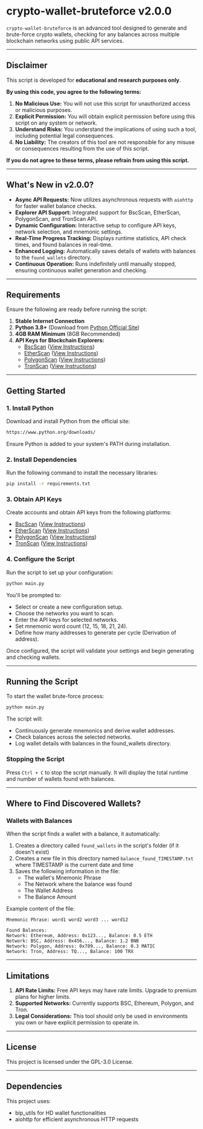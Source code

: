 # **crypto-wallet-bruteforce v2.0.0**

`crypto-wallet-bruteforce` is an advanced tool designed to generate and brute-force crypto wallets, checking for any balances across multiple blockchain networks using public API services.

---

## **Disclaimer**

This script is developed for **educational and research purposes only**.

**By using this code, you agree to the following terms:**

1. **No Malicious Use:** You will not use this script for unauthorized access or malicious purposes.
2. **Explicit Permission:** You will obtain explicit permission before using this script on any system or network.
3. **Understand Risks:** You understand the implications of using such a tool, including potential legal consequences.
4. **No Liability:** The creators of this tool are not responsible for any misuse or consequences resulting from the use of this script.

**If you do not agree to these terms, please refrain from using this script.**

---

## **What's New in v2.0.0?**

- **Async API Requests:** Now utilizes asynchronous requests with `aiohttp` for faster wallet balance checks.
- **Explorer API Support:** Integrated support for BscScan, EtherScan, PolygonScan, and TronScan API.
- **Dynamic Configuration:** Interactive setup to configure API keys, network selection, and mnemonic settings.
- **Real-Time Progress Tracking:** Displays runtime statistics, API check times, and found balances in real-time.
- **Enhanced Logging:** Automatically saves details of wallets with balances to the `found_wallets` directory.
- **Continuous Operation:** Runs indefinitely until manually stopped, ensuring continuous wallet generation and checking.

---

## **Requirements**

Ensure the following are ready before running the script:

1. **Stable Internet Connection**
2. **Python 3.8+** (Download from [Python Official Site](https://www.python.org/))
3. **4GB RAM Minimum** (8GB Recommended)
4. **API Keys for Blockchain Explorers:**
   - [BscScan](https://bscscan.com/) ([View Instructions](https://docs.bscscan.com/getting-started/viewing-api-usage-statistics))
   - [EtherScan](https://etherscan.io/) ([View Instructions](https://docs.etherscan.io/getting-started/viewing-api-usage-statistics))
   - [PolygonScan](https://polygonscan.com/) ([View Instructions](https://docs.polygonscan.com/getting-started/viewing-api-usage-statistics))
   - [TronScan](https://tronscan.org/) ([View Instructions](https://docs.tronscan.org/))

---

## **Getting Started**

### **1. Install Python**

Download and install Python from the official site:

```bash
https://www.python.org/downloads/
```

Ensure Python is added to your system's PATH during installation.

### **2. Install Dependencies**

Run the following command to install the necessary libraries:

```bash
pip install -r requirements.txt
```

### **3. Obtain API Keys**

Create accounts and obtain API keys from the following platforms:

   - [BscScan](https://bscscan.com/) ([View Instructions](https://docs.bscscan.com/getting-started/viewing-api-usage-statistics))
   - [EtherScan](https://etherscan.io/) ([View Instructions](https://docs.etherscan.io/getting-started/viewing-api-usage-statistics))
   - [PolygonScan](https://polygonscan.com/) ([View Instructions](https://docs.polygonscan.com/getting-started/viewing-api-usage-statistics))
   - [TronScan](https://tronscan.org/) ([View Instructions](https://docs.tronscan.org/))

### **4. Configure the Script**

Run the script to set up your configuration:

```bash
python main.py
```

You'll be prompted to:

- Select or create a new configuration setup.
- Choose the networks you want to scan.
- Enter the API keys for selected networks.
- Set mnemonic word count (12, 15, 18, 21, 24).
- Define how many addresses to generate per cycle (Derivation of address).

Once configured, the script will validate your settings and begin generating and checking wallets.

---

## **Running the Script**

To start the wallet brute-force process:

```bash
python main.py
```

The script will:

- Continuously generate mnemonics and derive wallet addresses.
- Check balances across the selected networks.
- Log wallet details with balances in the found_wallets directory.

### **Stopping the Script**

Press `Ctrl + C` to stop the script manually. It will display the total runtime and number of wallets found with balances.

---

## **Where to Find Discovered Wallets?**

### **Wallets with Balances**

When the script finds a wallet with a balance, it automatically:
1. Creates a directory called `found_wallets` in the script's folder (if it doesn't exist)
2. Creates a new file in this directory named `balance_found_TIMESTAMP.txt` where TIMESTAMP is the current date and time
3. Saves the following information in the file:
   - The wallet's Mnemonic Phrase
   - The Network where the balance was found
   - The Wallet Address
   - The Balance Amount

Example content of the file:
```
Mnemonic Phrase: word1 word2 word3 ... word12

Found Balances:
Network: Ethereum, Address: 0x123..., Balance: 0.5 ETH
Network: BSC, Address: 0x456..., Balance: 1.2 BNB
Network: Polygon, Address: 0x789..., Balance: 0.3 MATIC
Network: Tron, Address: TQ..., Balance: 100 TRX
```

---

## **Limitations**

1. **API Rate Limits:** Free API keys may have rate limits. Upgrade to premium plans for higher limits.
2. **Supported Networks:** Currently supports BSC, Ethereum, Polygon, and Tron.
3. **Legal Considerations:** This tool should only be used in environments you own or have explicit permission to operate in.

---

## **License**

This project is licensed under the GPL-3.0 License.

---

## **Dependencies**

This project uses:

   - bip_utils for HD wallet functionalities
   - aiohttp for efficient asynchronous HTTP requests